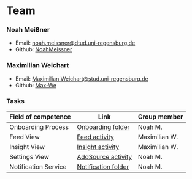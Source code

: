 # Team

### Noah Meißner 

- Email: noah.meissner@dtud.uni-regensburg.de 
- Github: [NoahMeissner](https://github.com/NoahMeissner)

### Maximilian Weichart 

- Email: Maximilian.Weichart@stud.uni-regensburg.de
- Github: [Max-We](https://github.com/Max-We)

### Tasks

| Field of competence  | Link                                                                                                                                                                               | Group member  |
| -------------------- | ---------------------------------------------------------------------------------------------------------------------------------------------------------------------------------- | ------------- |
| Onboarding Process   | [Onboarding folder](https://github.com/Android-Projekte-VHB/vhb-android-ss2022-onefeed/tree/main/app/app/src/main/java/com/example/myapplication/activity/onboard)                 | Noah M.       |
| Feed View            | [Feed activity](https://github.com/Android-Projekte-VHB/vhb-android-ss2022-onefeed/blob/main/app/app/src/main/java/com/example/myapplication/activity/FeedActivity.java)           | Maximilian W. |
| Insight View         | [Insight activity](https://github.com/Android-Projekte-VHB/vhb-android-ss2022-onefeed/blob/main/app/app/src/main/java/com/example/myapplication/activity/InsightActivity.java)     | Maximilian W. |
| Settings View        | [AddSource activity](https://github.com/Android-Projekte-VHB/vhb-android-ss2022-onefeed/blob/main/app/app/src/main/java/com/example/myapplication/activity/AddSourceActivity.java) | Noah M.       |
| Notification Service | [Notification folder](https://github.com/Android-Projekte-VHB/vhb-android-ss2022-onefeed/tree/main/app/app/src/main/java/com/example/myapplication/notification)                   | Noah M.       |

